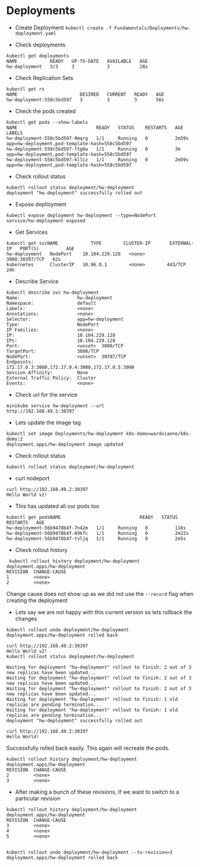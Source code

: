 # Deployments

* Create Deployment `kubectl create -f Fundamentals/Deployments/hw-deployment.yaml`

* Check deployments
```
kubectl get deployments
NAME            READY   UP-TO-DATE   AVAILABLE   AGE
hw-deployment   3/3     3            3           28s
```

* Check Replication Sets
```
kubectl get rs
NAME                       DESIRED   CURRENT   READY   AGE
hw-deployment-558c5bd597   3         3         3       56s
```

* Check the pods created
```
kubectl get pods --show-labels
NAME                             READY   STATUS    RESTARTS   AGE     LABELS
hw-deployment-558c5bd597-9mqrg   1/1     Running   0          2m59s   app=hw-deployment,pod-template-hash=558c5bd597
hw-deployment-558c5bd597-ftg6w   1/1     Running   0          3m      app=hw-deployment,pod-template-hash=558c5bd597
hw-deployment-558c5bd597-kllcz   1/1     Running   0          2m59s   app=hw-deployment,pod-template-hash=558c5bd597
```


* Check rollout status
```
kubectl rollout status deployment/hw-deployment
deployment "hw-deployment" successfully rolled out
```

* Expose deplloyment
```
kubectl expose deployment hw-deployment --type=NodePort
service/hw-deployment exposed
```

* Get Services 
```
kubectl get svcNAME            TYPE        CLUSTER-IP       EXTERNAL-IP   PORT(S)          AGE
hw-deployment   NodePort    10.104.229.128   <none>        3000:30397/TCP   62s
kubernetes      ClusterIP   10.96.0.1        <none>        443/TCP          24h
```

* Describe Service
```
kubectl describe svc hw-deployment
Name:                     hw-deployment
Namespace:                default
Labels:                   <none>
Annotations:              <none>
Selector:                 app=hw-deployment
Type:                     NodePort
IP Families:              <none>
IP:                       10.104.229.128
IPs:                      10.104.229.128
Port:                     <unset>  3000/TCP
TargetPort:               3000/TCP
NodePort:                 <unset>  30397/TCP
Endpoints:                172.17.0.3:3000,172.17.0.4:3000,172.17.0.5:3000
Session Affinity:         None
External Traffic Policy:  Cluster
Events:                   <none>
```

* Check url for the service
```
minikube service hw-deployment --url
http://192.168.49.2:30397
```

* Lets update the image tag
```
kubectl set image Deployments/hw-deployment k8s-demo=wardviaene/k8s-demo:2            
deployment.apps/hw-deployment image updated
```

* Check rollout status
```
kubectl rollout status deployment/hw-deployment
```

* curl nodeport
```
curl http://192.168.49.2:30397
Hello World v2!
```

* This has updated all our pods too
```
kubectl get podsNAME                             READY   STATUS    RESTARTS   AGE
hw-deployment-56b9478b4f-7n42m   1/1     Running   0          116s
hw-deployment-56b9478b4f-89kfc   1/1     Running   0          2m22s
hw-deployment-56b9478b4f-tvljq   1/1     Running   0          2m5s
```

* Check rollout history
```
 kubectl rollout history deployment/hw-deployment
deployment.apps/hw-deployment 
REVISION  CHANGE-CAUSE
1         <none>
2         <none>
```

Change cause does not show up as we did not use the `--record`  flag when creating the deployment

* Lets say we are not happy with this current version so lets rollback the changes
```
kubectl rollout undo deployment/hw-deployment
deployment.apps/hw-deployment rolled back

curl http://192.168.49.2:30397               
Hello World v2!                                                                       
kubectl rollout status deployment/hw-deployment

Waiting for deployment "hw-deployment" rollout to finish: 2 out of 3 new replicas have been updated...
Waiting for deployment "hw-deployment" rollout to finish: 2 out of 3 new replicas have been updated...
Waiting for deployment "hw-deployment" rollout to finish: 2 out of 3 new replicas have been updated...
Waiting for deployment "hw-deployment" rollout to finish: 1 old replicas are pending termination...
Waiting for deployment "hw-deployment" rollout to finish: 1 old replicas are pending termination...
deployment "hw-deployment" successfully rolled out

curl http://192.168.49.2:30397                 
Hello World!
```
Successfully rolled back easily.
This again will recreate the pods.

```
kubectl rollout history deployment/hw-deployment
deployment.apps/hw-deployment 
REVISION  CHANGE-CAUSE
2         <none>
3         <none>
```

* After making a bunch of these revisions, if we want to switch to a particular revision
```
kubectl rollout history deployment/hw-deployment                          
deployment.apps/hw-deployment 
REVISION  CHANGE-CAUSE
3         <none>
4         <none>
5         <none>


kubectl rollout undo deployment/hw-deployment --to-revision=3   deployment.apps/hw-deployment rolled back
```